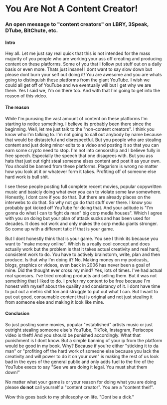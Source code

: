 # You Are Not A Content Creator!
### An open message to "content creators" on LBRY, 3Speak, DTube, BitChute, etc.

#### Intro
Hey all. Let me just say real quick that this is not intended for the mass majority of you people who are working your ass off creating and producing content on these platforms. Some of you that I follow put stuff out on a daily basis or even more. Thats just insane! I dont want to say slow down but please dont burn your self out doing it! You are awesome and you are whats going to distinguish these platforms from the giant YouTube. I wish we could all get off of YouTube and we eventually will but I get why we are there. Yes I said we, I'm on there too. And with that I'm going to get into the reason of this video.

#### The reason
While I'm purusing the vast amount of content on these platforms I'm starting to notice something. I believe its probably been there since the beginning. Well, let me just talk to the "non-content creators". I think you know who I'm talking to. I'm not going to call out anybody by name because that would be distasteful and disrespectful. But you people who are stealing content and just doing minor edits to a video and posting it so that you can earn some crypto need to stop. I'm not into censorship and I believe fully in free speech. Especially the speech that one disagrees with. But you ass hats that just out right steal someone elses content and post it as your own. You should be banned from these platforms. Plagarism is wrong no matter how you look at it or whatever form it takes. Profiting off of someone else hard work is bull shit.

I see these people posting full complete recent movies, popular copywritten music and basicly doing what ever you can to violate some law somewhere. Honestly, I dont care if you do that. But there are already places on the interwebs to do that. So why not go do that stuff over there. I know you probably got kicked off YouTube for doing that. And your aditude is "I'm gonna do what I can to fight da man" big corp media houses". Which I agree with you on doing but your plan of attack sucks and has been used for decades. It does not work and only makes the corp media giants stronger. So come up with a different tatic if that is your game. 

But I dont honestly think that is your game. You see I think its because you want to "make money online". Which is a really cool concept and does actually work but the problem is that it takes actual creativity and real hard, consistent work to do. You have to actively brainstorm, write, plan and then produce. Is that why I'm doing it? No. Making money on my podcasts, blogs, graphics or videos, even back in 2006 has never been a goal of mine. Did the thought ever cross my mind? Yes, lots of times. I've had actual real sponsors. I've tried creating products and selling them. But it was not something that I liked to do. I prefer my content to be free because I'm honest with myself about the quaility and consistancy of it. I dont have time to put out a metric shit ton and struggle to put out what I can. But I want to put out good, consumable content that is original and not just stealing it from someone else and making it look like mine. 

#### Conclusion
So just posting some movies, popular "established" artists music or just outright stealing someone else's YouTube, TikTok, Instagram, Periscope video is theft! And you should be punished accordingly. What that punishment is I dont know. But a simple banning of your ip from the platform would be good in my book. Why? Because if you're either "sticking it to da man" or "profiting off the hard work of someone else because you lack the creativity and will power to do it on your own" is making the rest of us look bad in the eyes of the general public and only adds fuel to the fire of the YouTube execs to say "See we are doing it legal. You must shut them down!" 

No matter what your game is or your reason for doing what you are doing please **do not** call yourself a "content creator". You are a "content theif". 

Wow this goes back to my philosophy on life. "Dont be a dick."



